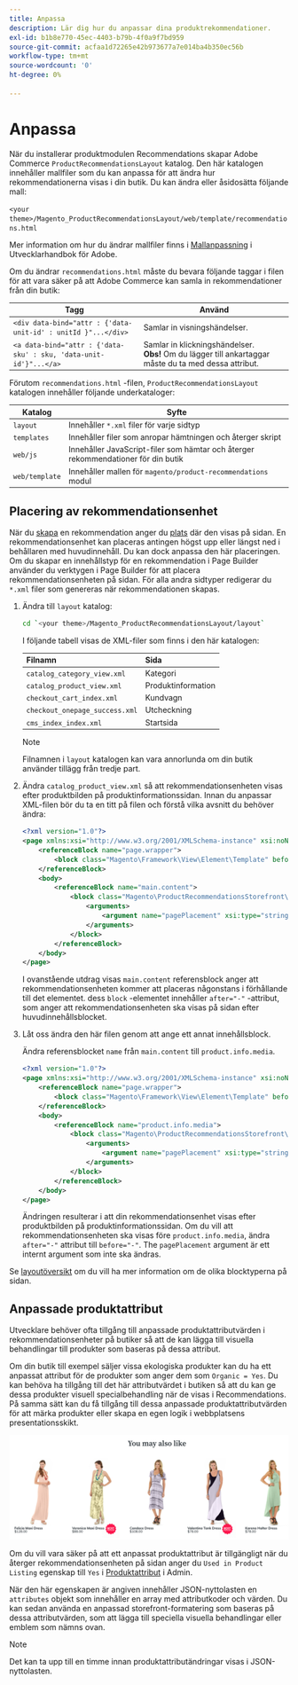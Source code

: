 ```yaml
---
title: Anpassa
description: Lär dig hur du anpassar dina produktrekommendationer.
exl-id: b1b8e770-45ec-4403-b79b-4f0a9f7bd959
source-git-commit: acfaa1d72265e42b973677a7e014ba4b350ec56b
workflow-type: tm+mt
source-wordcount: '0'
ht-degree: 0%

---
```


# Anpassa

När du installerar produktmodulen Recommendations skapar Adobe Commerce `ProductRecommendationsLayout` katalog. Den här katalogen innehåller mallfiler som du kan anpassa för att ändra hur rekommendationerna visas i din butik. Du kan ändra eller åsidosätta följande mall:

`<your theme>/Magento_ProductRecommendationsLayout/web/template/recommendations.html`

Mer information om hur du ändrar mallfiler finns i [Mallanpassning](https://developer.adobe.com/commerce/frontend-core/guide/templates/walkthrough/) i Utvecklarhandbok för Adobe.

Om du ändrar `recommendations.html` måste du bevara följande taggar i filen för att vara säker på att Adobe Commerce kan samla in rekommendationer från din butik:

| Tagg | Använd |
|---|---|
| `<div data-bind="attr : {'data-unit-id' : unitId }"...</div>` | Samlar in visningshändelser. |
| `<a data-bind="attr : {'data-sku' : sku, 'data-unit-id'}"...</a>` | Samlar in klickningshändelser. <br/>**Obs!** Om du lägger till ankartaggar måste du ta med dessa attribut. |

Förutom `recommendations.html` -filen, `ProductRecommendationsLayout` katalogen innehåller följande underkataloger:

| Katalog | Syfte |
|---|---|
| `layout` | Innehåller `*.xml` filer för varje sidtyp |
| `templates` | Innehåller filer som anropar hämtningen och återger skript |
| `web/js` | Innehåller JavaScript-filer som hämtar och återger rekommendationer för din butik |
| `web/template` | Innehåller mallen för `magento/product-recommendations` modul |

## Placering av rekommendationsenhet

När du [skapa](create.md) en rekommendation anger du [plats](placement.md) där den visas på sidan. En rekommendationsenhet kan placeras antingen högst upp eller längst ned i behållaren med huvudinnehåll. Du kan dock anpassa den här placeringen. Om du skapar en innehållstyp för en rekommendation i Page Builder använder du verktygen i Page Builder för att placera rekommendationsenheten på sidan. För alla andra sidtyper redigerar du `*.xml` filer som genereras när rekommendationen skapas.

1. Ändra till `layout` katalog:

   ```bash
   cd `<your theme>/Magento_ProductRecommendationsLayout/layout`
   ```

   I följande tabell visas de XML-filer som finns i den här katalogen:

   | Filnamn | Sida |
   |---|---|
   | `catalog_category_view.xml` | Kategori |
   | `catalog_product_view.xml` | Produktinformation |
   | `checkout_cart_index.xml` | Kundvagn |
   | `checkout_onepage_success.xml` | Utcheckning |
   | `cms_index_index.xml` | Startsida |

   >[!NOTE]
   >
   >Filnamnen i `layout` katalogen kan vara annorlunda om din butik använder tillägg från tredje part.

1. Ändra `catalog_product_view.xml` så att rekommendationsenheten visas efter produktbilden på produktinformationssidan. Innan du anpassar XML-filen bör du ta en titt på filen och förstå vilka avsnitt du behöver ändra:

   ```xml
   <?xml version="1.0"?>
   <page xmlns:xsi="http://www.w3.org/2001/XMLSchema-instance" xsi:noNamespaceSchemaLocation="urn:magento:framework:View/Layout/etc/page_configuration.xsd">
       <referenceBlock name="page.wrapper">
           <block class="Magento\Framework\View\Element\Template" before="-" name="product_recommendations_fetcher" template="Magento_ProductRecommendationsStorefront::fetcher.phtml" />
       </referenceBlock>
       <body>
           <referenceBlock name="main.content">
               <block class="Magento\ProductRecommendationsStorefront\Block\Renderer" after="-" name="product_recommendations_product_below_content" template="Magento_ProductRecommendationsStorefront::renderer.phtml">
                   <arguments>
                       <argument name="pagePlacement" xsi:type="string">below-main-content</argument>
                   </arguments>
               </block>
           </referenceBlock>
       </body>
   </page>
   ```

   I ovanstående utdrag visas `main.content` referensblock anger att rekommendationsenheten kommer att placeras någonstans i förhållande till det elementet. dess `block` -elementet innehåller `after="-"` -attribut, som anger att rekommendationsenheten ska visas på sidan efter huvudinnehållsblocket.

1. Låt oss ändra den här filen genom att ange ett annat innehållsblock.

   Ändra referensblocket `name` från `main.content` till `product.info.media`.

   ```xml
   <?xml version="1.0"?>
   <page xmlns:xsi="http://www.w3.org/2001/XMLSchema-instance" xsi:noNamespaceSchemaLocation="urn:magento:framework:View/Layout/etc/page_configuration.xsd">
       <referenceBlock name="page.wrapper">
           <block class="Magento\Framework\View\Element\Template" before="-" name="product_recommendations_fetcher" template="Magento_ProductRecommendationsStorefront::fetcher.phtml" />
       </referenceBlock>
       <body>
           <referenceBlock name="product.info.media">
               <block class="Magento\ProductRecommendationsStorefront\Block\Renderer" after="-" name="product_recommendations_product_below_content" template="Magento_ProductRecommendationsStorefront::renderer.phtml">
                   <arguments>
                       <argument name="pagePlacement" xsi:type="string">below-main-content</argument>
                   </arguments>
               </block>
           </referenceBlock>
       </body>
   </page>
   ```

   Ändringen resulterar i att din rekommendationsenhet visas efter produktbilden på produktinformationssidan. Om du vill att rekommendationsenheten ska visas före `product.info.media`, ändra `after="-"` attribut till `before="-"`. The `pagePlacement` argument är ett internt argument som inte ska ändras.

Se [layoutöversikt](https://developer.adobe.com/commerce/frontend-core/guide/layouts/) om du vill ha mer information om de olika blocktyperna på sidan.

## Anpassade produktattribut

Utvecklare behöver ofta tillgång till anpassade produktattributvärden i rekommendationsenheter på butiker så att de kan lägga till visuella behandlingar till produkter som baseras på dessa attribut.

Om din butik till exempel säljer vissa ekologiska produkter kan du ha ett anpassat attribut för de produkter som anger dem som `Organic = Yes`. Du kan behöva ha tillgång till det här attributvärdet i butiken så att du kan ge dessa produkter visuell specialbehandling när de visas i Recommendations. På samma sätt kan du få tillgång till dessa anpassade produktattributvärden för att märka produkter eller skapa en egen logik i webbplatsens presentationsskikt.

![Lägg till märke](assets/unit-custom.png)

Om du vill vara säker på att ett anpassat produktattribut är tillgängligt när du återger rekommendationsenheten på sidan anger du `Used in Product Listing` egenskap till `Yes` i [Produktattribut](https://experienceleague.adobe.com/docs/commerce-admin/catalog/product-attributes/create/attribute-product-create.html) i Admin.

När den här egenskapen är angiven innehåller JSON-nyttolasten en `attributes` objekt som innehåller en array med attributkoder och värden. Du kan sedan använda en anpassad storefront-formatering som baseras på dessa attributvärden, som att lägga till speciella visuella behandlingar eller emblem som nämns ovan.

>[!NOTE]
>
>Det kan ta upp till en timme innan produktattributändringar visas i JSON-nyttolasten.
